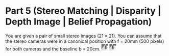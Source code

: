 # Part 5 (Stereo Matching | Disparity | Depth Image | Belief Propagation)

You are given a pair of small stereo images (21 × 21). You can assume that the stereo
cameras were in a canonical position with f = 20mm (500 pixels) for both cameras and the
baseline b = 20cm.
<img src="images/left.png">
<img src="images/right.png">
